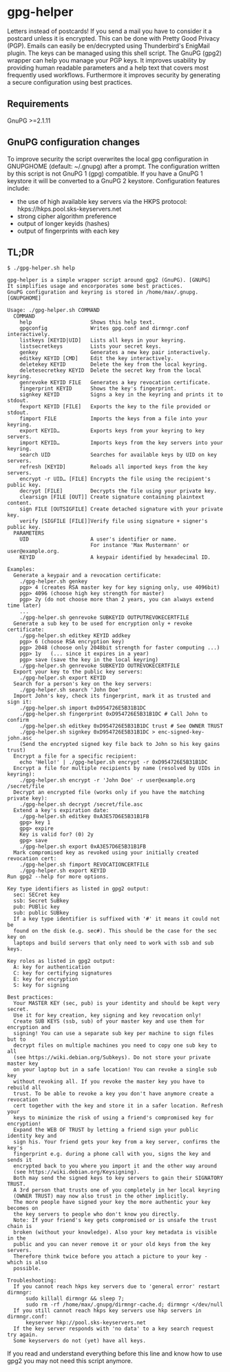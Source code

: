 # gpg-helper
Letters instead of postcards! If you send a mail you have to consider it a postcard unless it is encrypted. This can be done with Pretty Good Privacy (PGP).
Emails can easily be en/decrypted using Thunderbird's EnigMail plugin. The keys can be managed using this shell script.
The GnuPG (gpg2) wrapper can help you manage your PGP keys.
It improves usability by providing human readable parameters and a help text that covers most frequently used workflows.
Furthermore it improves security by generating a secure configuration using best practices.

## Requirements
GnuPG >=2.1.11

## GnuPG configuration changes
To improve security the script overwrites the local gpg configuration in GNUPGHOME (default: ~/.gnupg) after a prompt.
The configuration written by this script is not GnuPG 1 (gpg) compatible. If you have a GnuPG 1 keystore it will be converted to a GnuPG 2 keystore.
Configuration features include:
- the use of high available key servers via the HKPS protocol: hkps://hkps.pool.sks-keyservers.net
- strong cipher algorithm preference
- output of longer keyids (hashes)
- output of fingerprints with each key

## TL;DR
`$ ./gpg-helper.sh help`

```
gpg-helper is a simple wrapper script around gpg2 (GnuPG). [GNUPG]
It simplifies usage and encorporates some best practices.
GnuPG configuration and keyring is stored in /home/max/.gnupg. [GNUPGHOME]

Usage: ./gpg-helper.sh COMMAND
  COMMAND
    help                   Shows this help text.
    gpgconfig              Writes gpg.conf and dirmngr.conf interactively.
    listkeys [KEYID|UID]   Lists all keys in your keyring.
    listsecretkeys         Lists your secret keys.
    genkey                 Generates a new key pair interactively.
    editkey KEYID [CMD]    Edit the key interactively.
    deletekey KEYID        Delete the key from the local keyring.
    deletesecretkey KEYID  Delete the secret key from the local keyring.
    genrevoke KEYID FILE   Generates a key revocation certificate.
    fingerprint KEYID      Shows the key's fingerprint.
    signkey KEYID          Signs a key in the keyring and prints it to stdout.
    fexport KEYID [FILE]   Exports the key to the file provided or stdout.
    fimport FILE           Imports the keys from a file into your keyring.
    export KEYID…          Exports keys from your keyring to key servers.
    import KEYID…          Imports keys from the key servers into your keyring.
    search UID             Searches for available keys by UID on key servers.
    refresh [KEYID]        Reloads all imported keys from the key servers.
    encrypt -r UID… [FILE] Encrypts the file using the recipient's public key.
    decrypt [FILE]         Decrypts the file using your private key.
    clearsign [FILE [OUT]] Create signature containing plaintext content.
    sign FILE [OUTSIGFILE] Create detached signature with your private key.
    verify [SIGFILE [FILE]]Verify file using signature + signer's public key.
  PARAMETERS
    UID                    A user's identifier or name.
                           For instance 'Max Mustermann' or user@example.org.
    KEYID                  A keypair identified by hexadecimal ID.

Examples:
  Generate a keypair and a revocation certificate:
    ./gpg-helper.sh genkey
    pgp> 4 (creates RSA master key for key signing only, use 4096bit)
    pgp> 4096 (choose high key strength for master)
    pgp> 2y (do not choose more than 2 years, you can always extend time later)
    ...
    ./gpg-helper.sh genrevoke SUBKEYID OUTPUTREVOKECERTFILE
  Generate a sub key to be used for encryption only + revoke certificate:
    ./gpg-helper.sh editkey KEYID addkey
    pgp> 6 (choose RSA encryption key)
    pgp> 2048 (choose only 2048bit strength for faster computing ...)
    pgp> 1y   (... since it expires in a year)
    pgp> save (save the key in the local keyring)
    ./gpg-helper.sh genrevoke SUBKEYID OUTREVOKECERTFILE
  Export your key to the public key servers:
    ./gpg-helper.sh export KEYID
  Search for a person's key on the key servers:
    ./gpg-helper.sh search 'John Doe'
  Import John's key, check its fingerprint, mark it as trusted and sign it:
    ./gpg-helper.sh import 0xD954726E5B31B1DC
    ./gpg-helper.sh fingerprint 0xD954726E5B31B1DC # Call John to confirm
    ./gpg-helper.sh editkey 0xD954726E5B31B1DC trust # See OWNER TRUST
    ./gpg-helper.sh signkey 0xD954726E5B31B1DC > enc-signed-key-john.asc
    (Send the encrypted signed key file back to John so his key gains trust)
  Encrypt a file for a specific recipient:
    echo 'Hello!' | ./gpg-helper.sh encrypt -r 0xD954726E5B31B1DC
  Encrypt a file for multiple recipients by name (resolved by UIDs in keyring):
    ./gpg-helper.sh encrypt -r 'John Doe' -r user@example.org /secret/file
  Decrypt an encrypted file (works only if you have the matching private key):
    ./gpg-helper.sh decrypt /secret/file.asc
  Extend a key's expiration date:
    ./gpg-helper.sh editkey 0xA3E57D6E5B31B1FB
    gpg> key 1
    gpg> expire
    Key is valid for? (0) 2y
    gpg> save
    ./gpg-helper.sh export 0xA3E57D6E5B31B1FB
  Mark compromised key as revoked using your initially created revocation cert:
    ./gpg-helper.sh fimport REVOCATIONCERTFILE
    ./gpg-helper.sh export KEYID
Run gpg2 --help for more options.

Key type identifiers as listed in gpg2 output:
  sec: SECret key
  ssb: Secret SuBkey
  pub: PUBlic key
  sub: public SUBkey
  If a key type identifier is suffixed with '#' it means it could not be
  found on the disk (e.g. sec#). This should be the case for the sec key on
  laptops and build servers that only need to work with ssb and sub keys.

Key roles as listed in gpg2 output:
  A: key for authentication
  C: key for certifying signatures
  E: key for encryption
  S: key for signing

Best practices:
  Your MASTER KEY (sec, pub) is your identity and should be kept very secret.
  Use it for key creation, key signing and key revocation only!
  Create SUB KEYS (ssb, sub) of your master key and use them for encryption and
  signing! You can use a separate sub key per machine to sign files but to
  decrypt files on multiple machines you need to copy one sub key to all
  (see https://wiki.debian.org/Subkeys). Do not store your private master key
  on your laptop but in a safe location! You can revoke a single sub key
  without revoking all. If you revoke the master key you have to rebuild all
  trust. To be able to revoke a key you don't have anymore create a revocation
  cert together with the key and store it in a safer location. Refresh your
  keys to minimize the risk of using a friend's compromised key for encryption!
  Expand the WEB OF TRUST by letting a friend sign your public identity key and
  sign his. Your friend gets your key from a key server, confirms the key's
  fingerprint e.g. during a phone call with you, signs the key and sends it
  encrypted back to you where you import it and the other way around
  (see https://wiki.debian.org/Keysigning).
  Both may send the signed keys to key servers to gain their SIGNATORY TRUST.
  A 3rd person that trusts one of you completely in her local keyring
  (OWNER TRUST) may now also trust in the other implicitly.
  The more people have signed your key the more authentic your key becomes on
  the key servers to people who don't know you directly.
  Note: If your friend's key gets compromised or is unsafe the trust chain is
  broken (without your knowledge). Also your key metadata is visible in the
  public and you can never remove it or your old keys from the key servers.
  Therefore think twice before you attach a picture to your key - which is also
  possible.

Troubleshooting:
  If you cannot reach hkps key servers due to 'general error' restart dirmngr:
      sudo killall dirmngr && sleep 7;
      sudo rm -rf /home/max/.gnupg/dirmngr-cache.d; dirmngr </dev/null
  If you still cannot reach hkps key servers use hkp servers in dirmngr.conf:
      keyserver hkp://pool.sks-keyservers.net
  If the key server responds with 'no data' to a key search request try again.
  Some keyservers do not (yet) have all keys.
```

If you read and understand everything before this line and know how to use gpg2 you may not need this script anymore.
